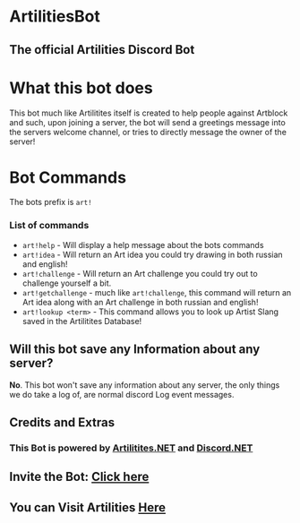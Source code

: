 # ArtilitiesBot
## The official Artilities Discord Bot

# What this bot does
This bot much like Artilitites itself is created to help people against Artblock and such, upon joining a server, the bot will send a greetings message into the servers welcome channel, or tries to directly message the owner of the server!

# Bot Commands
The bots prefix is `art!`
### List of commands
- `art!help` - Will display a help message about the bots commands
- `art!idea` - Will return an Art idea you could try drawing in both russian and english!
- `art!challenge` - Will return an Art challenge you could try out to challenge yourself a bit.
- `art!getchallenge` - much like `art!challenge`, this command will return an Art idea along with an Art challenge in both russian and english!
- `art!lookup <term>` - This command allows you to look up Artist Slang saved in the Artilitites Database!

## Will this bot save any Information about any server?
**No**. This bot won't save any information about any server, the only things we do take a log of, are normal discord Log event messages.

## Credits and Extras
### This Bot is powered by [Artilitites.NET](https://github.com/FabioGaming/Artilities.NET) and [Discord.NET](https://github.com/discord-net/Discord.Net)

## Invite the Bot: [Click here](https://discord.com/api/oauth2/authorize?client_id=1002271285524582400&permissions=274877910016&scope=bot)

## You can Visit Artilities [Here](https://artilities.herokuapp.com)


